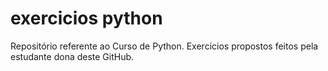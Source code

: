 # exercicios python
 Repositório referente ao Curso de Python. Exercicios propostos feitos pela estudante dona deste GitHub.
